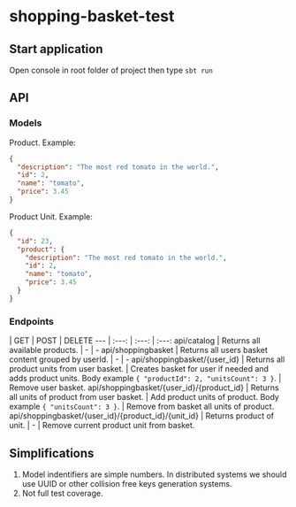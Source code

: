 # shopping-basket-test
## Start application
Open console in root folder of project then type ```sbt run```
## API
### Models
Product. Example:

```json
{
  "description": "The most red tomato in the world.", 
  "id": 2, 
  "name": "tomato", 
  "price": 3.45
}
```
Product Unit. Example:
```json
{
  "id": 23, 
  "product": {
    "description": "The most red tomato in the world.", 
    "id": 2, 
    "name": "tomato", 
    "price": 3.45
  }
}
```
### Endpoints
 | GET | POST | DELETE
--- | :---: | :---: | :---:
api/catalog | Returns all available products. | - | -
api/shoppingbasket | Returns all users basket content grouped by userId. | - | -
api/shoppingbasket/{user_id} | Returns all product units from user basket. | Creates basket for user if needed and adds product units. Body example ```{ "productId": 2, "unitsCount": 3 }```. | Remove user basket.
api/shoppingbasket/{user_id}/{product_id} | Returns all units of product from user basket. | Add product units of product. Body example ```{ "unitsCount": 3 }```. | Remove from basket all units of product.
api/shoppingbasket/{user_id}/{product_id}/{unit_id} | Returns product of unit. | - | Remove current product unit from basket.

## Simplifications
1. Model indentifiers are simple numbers. In distributed systems we should use UUID or other collision free keys generation systems.
2. Not full test coverage.
